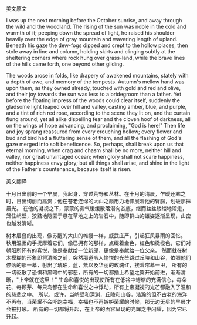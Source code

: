 美文原文

I was up the next morning before the October sunrise, and away through the wild and the woodland. The rising of the sun was noble in the cold and warmth of it; peeping down the spread of light, he raised his shoulder heavily over the edge of gray mountain and wavering length of upland. Beneath his gaze the dew-fogs dipped and crept to the hollow places, then stole away in line and column, holding skirts and clinging subtly at the sheltering corners where rock hung over grass-land, while the brave lines of the hills came forth, one beyond other gliding.

The woods arose in folds, like drapery of awakened mountains, stately with a depth of awe, and memory of the tempests. Autumn's mellow hand was upon them, as they owned already, touched with gold and red and olive, and their joy towards the sun was less to a bridegroom than a father. Yet before the floating impress of the woods could clear itself, suddenly the gladsome light leaped over hill and valley, casting amber, blue, and purple, and a tint of rich red rose, according to the scene they lit on, and the curtain flung around; yet all alike dispelling fear and the cloven hoof of darkness, all on the wings of hope advancing, and proclaiming, "God is here!" Then life and joy sprang reassured from every crouching hollow; every flower and bud and bird had a fluttering sense of them, and all the flashing of God's gaze merged into soft beneficence. So, perhaps, shall break upon us that eternal morning, when crag and chasm shall be no more, neither hill and valley, nor great unvintaged ocean; when glory shall not scare happiness, neither happiness envy glory; but all things shall arise, and shine in the light of the Father's countenance, because itself is risen.

美文翻译

十月日出前的一个早晨，我起身，穿过荒野和丛林。在十月的清晨，乍暖还寒之时，日出绚丽而高贵；他在苍老连绵的大山之巅用力地伸展着他的臂膀，划破那抹晨光。 在他的凝视之下，蒙蒙的雾气缓缓散落潜向谷底，继而丝丝缕缕地溜走，笼住峭壁，狡黠地隐匿于悬在草地之上的岩石中，随即群山的雄姿逐渐呈现，山峦也越发清晰。

树木层叠的出现，像苏醒的大山的帷幔一样，威武庄严，引起狂风暴雨的回忆。 秋用温柔的手抚摩着它们，像已拥有的那样，点缀着金色，红色和橄榄色，它们对朝阳所怀有的喜悦，像是奉献给一位新郎，更像是奉献给一位父亲。 然而就在树木模糊的形象即将清晰之前，突然那道令人愉悦的光芒跳过丘陵和山谷，依照他们停落的那一幕，射出了琥珀，蓝，紫以及华丽的玫瑰红，接着帘幕一甩， 所有的一切驱散了恐惧和黑暗中的邪恶，所有的一切都插上希望之翼开始前进，渐渐清晰，"上帝就在这里！" 生命和喜悦的出现使所有在低谷中蜷缩的充满信心，每朵花、每颗芽、每只鸟都在生命和喜悦之中悸动，所有上帝凝视的光芒都融入了温和的慈悲之中。 所以，或许，当峭壁和深渊，丘陵和山谷，浩瀚的但不古老的海洋不再有，当荣耀不会吓跑幸福，幸福也不再嫉妒荣耀的时候，那无边无尽的早晨才会被打破。 所有的一切都将升起，在上帝的面容呈现的光辉之中闪耀，因为它已升起。 

